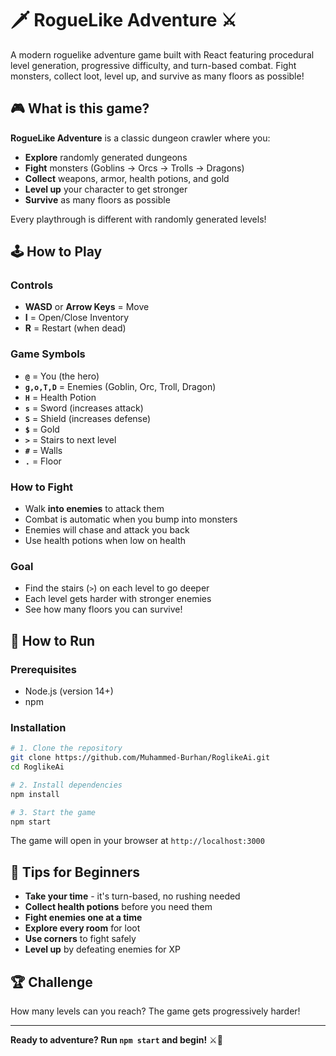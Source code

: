 # 🗡️ RogueLike Adventure ⚔️

A modern roguelike adventure game built with React featuring procedural level generation, progressive difficulty, and turn-based combat. Fight monsters, collect loot, level up, and survive as many floors as possible!

## 🎮 What is this game?

**RogueLike Adventure** is a classic dungeon crawler where you:
- **Explore** randomly generated dungeons 
- **Fight** monsters (Goblins → Orcs → Trolls → Dragons)
- **Collect** weapons, armor, health potions, and gold
- **Level up** your character to get stronger
- **Survive** as many floors as possible

Every playthrough is different with randomly generated levels!

## 🕹️ How to Play

### Controls
- **WASD** or **Arrow Keys** = Move
- **I** = Open/Close Inventory  
- **R** = Restart (when dead)

### Game Symbols
- **`@`** = You (the hero)
- **`g,o,T,D`** = Enemies (Goblin, Orc, Troll, Dragon)
- **`H`** = Health Potion
- **`s`** = Sword (increases attack)
- **`S`** = Shield (increases defense)  
- **`$`** = Gold
- **`>`** = Stairs to next level
- **`#`** = Walls
- **`.`** = Floor

### How to Fight
- Walk **into enemies** to attack them
- Combat is automatic when you bump into monsters
- Enemies will chase and attack you back
- Use health potions when low on health

### Goal
- Find the stairs (`>`) on each level to go deeper
- Each level gets harder with stronger enemies
- See how many floors you can survive!

## 🚀 How to Run

### Prerequisites
- Node.js (version 14+)
- npm

### Installation
```bash
# 1. Clone the repository
git clone https://github.com/Muhammed-Burhan/RoglikeAi.git
cd RoglikeAi

# 2. Install dependencies  
npm install

# 3. Start the game
npm start
```

The game will open in your browser at `http://localhost:3000`

## 🎯 Tips for Beginners

- **Take your time** - it's turn-based, no rushing needed
- **Collect health potions** before you need them
- **Fight enemies one at a time** 
- **Explore every room** for loot
- **Use corners** to fight safely
- **Level up** by defeating enemies for XP

## 🏆 Challenge

How many levels can you reach? The game gets progressively harder!

---

**Ready to adventure? Run `npm start` and begin!** ⚔️🏰